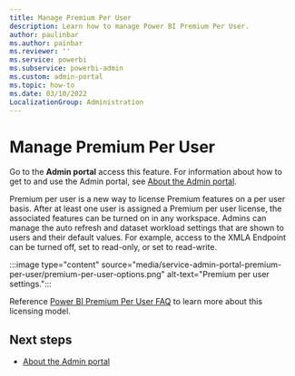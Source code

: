 ```yaml
---
title: Manage Premium Per User
description: Learn how to manage Power BI Premium Per User.
author: paulinbar
ms.author: painbar
ms.reviewer: ''
ms.service: powerbi
ms.subservice: powerbi-admin
ms.custom: admin-portal
ms.topic: how-to
ms.date: 03/10/2022
LocalizationGroup: Administration
---
```


# Manage Premium Per User

Go to the **Admin portal** access this feature. For information about how to get to and use the Admin portal, see [About the Admin portal](service-admin-portal.md).

Premium per user is a new way to license Premium features on a per user basis. After at least one user is assigned a Premium per user license, the associated features can be turned on in any workspace. Admins can manage the auto refresh and dataset workload settings that are shown to users and their default values. For example, access to the XMLA Endpoint can be turned off, set to read-only, or set to read-write.

   :::image type="content" source="media/service-admin-portal-premium-per-user/premium-per-user-options.png" alt-text="Premium per user settings.":::

Reference [Power BI Premium Per User FAQ](../enterprise/service-premium-per-user-faq.yml) to learn more about this licensing model.

## Next steps

* [About the Admin portal](service-admin-portal.md)